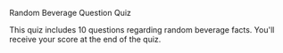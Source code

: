 Random Beverage Question Quiz

This quiz includes 10 questions regarding random beverage facts. You'll receive your score at the end of the quiz.

